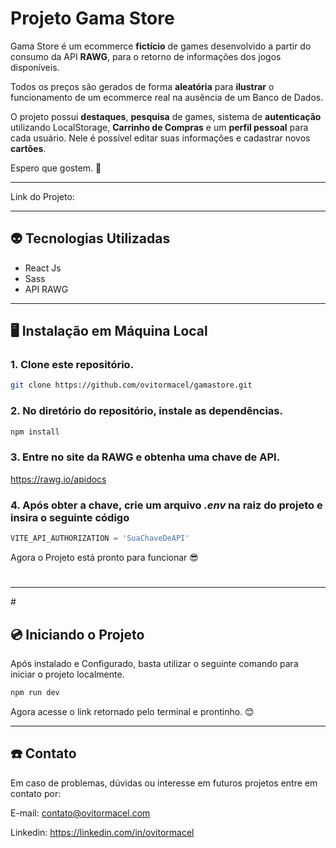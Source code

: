 # Projeto Gama Store

Gama Store é um ecommerce **fictício** de games desenvolvido a partir do consumo da API **RAWG**, para o retorno de informações dos jogos disponíveis.

Todos os preços são gerados de forma **aleatória** para **ilustrar** o funcionamento de um ecommerce real na ausência de um Banco de Dados.

O projeto possui **destaques**, **pesquisa** de games, sistema de **autenticação** utilizando LocalStorage, **Carrinho de Compras** e um **perfil pessoal** para cada usuário. Nele é possível editar suas informações e cadastrar novos **cartões**.

Espero que gostem. 🌹

<hr>
Link do Projeto: <https://gama-store-eight.vercel.app>
<hr> 

## 👽 Tecnologias Utilizadas

* React Js
* Sass
* API RAWG

<hr>

## 🖥 Instalação em Máquina Local
### 1. Clone este repositório.

~~~bash
git clone https://github.com/ovitormacel/gamastore.git
~~~

### 2. No diretório do repositório, instale as dependências.

~~~bash
npm install
~~~

### 3. Entre no site da RAWG e obtenha uma chave de API.
<https://rawg.io/apidocs>

### 4. Após obter a chave, crie um arquivo *.env* na raiz do projeto e insira o seguinte código

~~~javascript
VITE_API_AUTHORIZATION = 'SuaChaveDeAPI'
~~~

Agora o Projeto está pronto para funcionar 😎

# 
<hr>
# 

## 💿 Iniciando o Projeto

Após instalado e Configurado, basta utilizar o seguinte comando para iniciar o projeto localmente.

~~~bash
npm run dev
~~~

Agora acesse o link retornado pelo terminal e prontinho. 😊

<hr>


## ☎️ Contato

Em caso de problemas, dúvidas ou interesse em futuros projetos entre em contato por:

E-mail: contato@ovitormacel.com

Linkedin: <https://linkedin.com/in/ovitormacel>